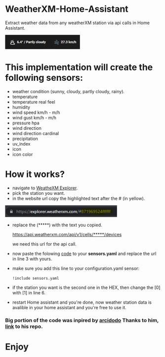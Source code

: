 # WeatherXM-Home-Assistant
Extract weather data from any weatherXM station via api calls in Home Assistant.

![Alt text](imgs/ha-img1.png "link")

# This implementation will create the following sensors:
* weather condition (sunny, cloudy, partly cloudy, rainy).
* temperature
* temperature real feel
* humidity
* wind speed km/h - m/h
* wind gust km/h - m/h
* pressure hpa
* wind direction
* wind direction cardinal
* precipitation
* uv_index
* icon 
* icon color

# How it works?
* navigate to [WeatheXM Explorer](https://explorer.weatherxm.com/).
* pick the station you want.
* in the website url copy the highlighted text after the # (in yellow).

![Alt text](imgs/link.png "link")

* replace the (*****) with the text you copied.

  https://api.weatherxm.com/api/v1/cells/*****/devices

  we need this url for the api call.
* now paste the folowing [code](sensors.yaml) to your **sensors.yaml** and replace the url in line 3 with yours.
* make sure you add this line to your configuration.yaml
sensor:

  `!include sensors.yaml`
* if the station you want is the second one in the HEX, then change the [0] with [1] in line 6.
* restart Home assistant and you're done, now weather station data is avalible in your home assistant and you're free to use it.

### Big portion of the code was inpired by [arcidodo](https://github.com/arcidodo) Thanks to him, [link](https://github.com/arcidodo/WeatherXM-Home-Assistant) to his repo.

# Enjoy
